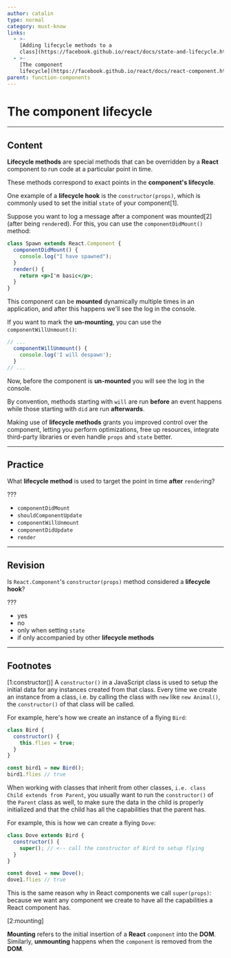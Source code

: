 ```yaml
---
author: catalin
type: normal
category: must-know
links:
  - >-
    [Adding lifecycle methods to a
    class](https://facebook.github.io/react/docs/state-and-lifecycle.html#adding-lifecycle-methods-to-a-class){website}
  - >-
    [The component
    lifecycle](https://facebook.github.io/react/docs/react-component.html#the-component-lifecycle){website}
parent: function-components
---
```


# The component lifecycle


---

## Content

**Lifecycle methods** are special methods that can be overridden by a **React** component to run code at a particular point in time.

These methods correspond to exact points in the **component's lifecycle**.

One example of a **lifecycle hook** is the `constructor(props)`, which is commonly used to set the initial `state` of your component[1].

Suppose you want to log a message after a component was mounted[2] (after being `render`ed). For this, you can use the `componentDidMount()` method:

```jsx
class Spawn extends React.Component {
  componentDidMount() {
    console.log("I have spawned");
  }
  render() {
    return <p>I'm basic</p>;
  }
}
```

This component can be **mounted** dynamically multiple times in an application, and after this happens we'll see the log in the console.

If you want to mark the **un-mounting**, you can use the `componentWillUnmount()`:

```jsx
// ...
  componentWillUnmount() {
    console.log('I will despawn');
  }
// ...
```

Now, before the component is **un-mounted** you will see the log in the console.

By convention, methods starting with `will` are run **before** an event happens while those starting with `did` are run **afterwards**.

Making use of **lifecycle methods** grants you improved control over the component, letting you perform optimizations, free up resources, integrate third-party libraries or even handle `props` and `state` better.


---

## Practice

What **lifecycle method** is used to target the point in time **after** `render`ing?

???

* `componentDidMount`
* `shouldComponentUpdate`
* `componentWillUnmount`
* `componentDidUpdate`
* `render`


---

## Revision

Is `React.Component`'s `constructor(props)` method considered a **lifecycle hook**?

???

* yes
* no
* only when setting `state`
* if only accompanied by other **lifecycle methods**


---

## Footnotes

[1:constructor()]
A `constructor()` in a JavaScript class is used to setup the initial data for any instances created from that class. Every time we create an instance from a class, i.e. by calling the class with `new` like `new Animal()`, the `constructor()` of that class will be called.

For example, here's how we create an instance of a flying `Bird`:

```js
class Bird {
  constructor() {
    this.flies = true;
  }
}

const bird1 = new Bird();
bird1.flies // true
```

When working with classes that inherit from other classes, `i.e. class Child extends from Parent`, you usually want to run the `constructor()` of the `Parent` class as well, to make sure the data in the child is properly initialized and that the child has all the capabilities that the parent has.

For example, this is how we can create a flying `Dove`:

```js
class Dove extends Bird {
  constructor() {
    super(); // <-- call the constructor of Bird to setup flying
  }
}

const dove1 = new Dove();
dove1.flies // true
```

This is the same reason why in React components we call `super(props)`: because we want any component we create to have all the capabilities a React component has.

[2:mounting]

**Mounting** refers to the initial insertion of a **React** `component` into the **DOM**.
Similarly, **unmounting** happens when the `component` is removed from the **DOM**.
